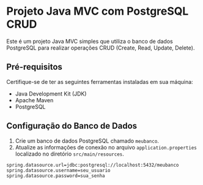 # Projeto Java MVC com PostgreSQL CRUD

Este é um projeto Java MVC simples que utiliza o banco de dados PostgreSQL para realizar operações CRUD (Create, Read, Update, Delete).

## Pré-requisitos

Certifique-se de ter as seguintes ferramentas instaladas em sua máquina:

- Java Development Kit (JDK)
- Apache Maven
- PostgreSQL

## Configuração do Banco de Dados

1. Crie um banco de dados PostgreSQL chamado `meubanco`.
2. Atualize as informações de conexão no arquivo `application.properties` localizado no diretório `src/main/resources`.

```properties
spring.datasource.url=jdbc:postgresql://localhost:5432/meubanco
spring.datasource.username=seu_usuario
spring.datasource.password=sua_senha